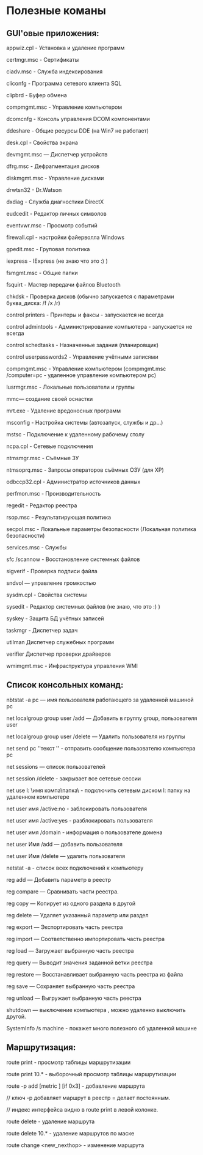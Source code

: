 # Полезные команы

## GUI'овые приложения:

appwiz.cpl - Установка и удаление программ

certmgr.msc - Сертификаты

ciаdv.msc - Служба индексирования

cliconfg - Программа сетевого клиента SQL

clipbrd - Буфер обмена

compmgmt.msc - Управление компьютером

dcomcnfg - Консоль управления DCOM компонентами

ddeshare - Общие ресурсы DDE (на Win7 не работает)

desk.cpl - Свойства экрана

devmgmt.msc — Диспетчер устройств

dfrg.msc - Дефрагментация дисков

diskmgmt.msc - Управление дисками

drwtsn32 - Dr.Watson

dxdiag - Служба диагностики DirectX

eudcedit - Редактор личных символов

eventvwr.msc - Просмотр событий

firewall.cpl - настройки файерволла Windows

gpedit.msc - Груповая политика

iexpress - IExpress (не знаю что это :) )

fsmgmt.msc - Общие папки

fsquirt - Мастер передачи файлов Bluetooth

chkdsk - Проверка дисков (обычно запускается с параметрами буква_диска: /f /x /r)

control printers - Принтеры и факсы - запускается не всегда

control admintools - Администрирование компьютера - запускается не всегда

control schedtasks - Назначенные задания (планировщик)

control userpasswords2 - Управление учётными записями

compmgmt.msc - Управление компьютером (compmgmt.msc /computer=pc - удаленное управление компьютером pc)

lusrmgr.msc - Локальные пользователи и группы

mmc— создание своей оснастки

mrt.exe - Удаление вредоносных программ

msconfig - Настройка системы (автозапуск, службы и др...)

mstsc - Подключение к удаленному рабочему столу

ncpa.cpl - Сетевые подключения

ntmsmgr.msc - Съёмные ЗУ

ntmsoprq.msc - Запросы операторов съёмных ОЗУ (для XP)

odbccp32.cpl - Администратор источников данных

perfmon.msc - Производительность

regedit - Редактор реестра

rsop.msc - Результатирующая политика

secpol.msc - Локальные параметры безопасности (Локальная политика безопасности)

services.msc - Службы

sfc /scannow - Восстановление системных файлов

sigverif - Проверка подписи файла

sndvol — управление громкостью

sysdm.cpl - Свойства системы

sysedit - Редактор системных файлов (не знаю, что это :) )

syskey - Защита БД учётных записей

taskmgr - Диспетчер задач

utilman Диспетчер служебных программ

verifier Диспетчер проверки драйверов

wmimgmt.msc - Инфраструктура управления WMI

## Список консольных команд:

nbtstat -a pc — имя пользователя работающего за удаленной машиной pc

net localgroup group user /add — Добавить в группу group, пользователя user

net localgroup group user /delete — Удалить пользователя из группы

net send pc ''текст '' - отправить сообщение пользователю компьютера pc

net sessions — список пользователей

net session /delete - закрывает все сетевые сессии

net use l: \\имя компа\папка\ - подключить сетевым диском l: папку на удаленном компьютере

net user имя /active:no - заблокировать пользователя

net user имя /active:yes - разблокировать пользователя

net user имя /domain - информация о пользователе домена

net user Имя /add — добавить пользователя

net user Имя /delete — удалить пользователя

netstat -a - список всех подключений к компьютеру

reg add — Добавить параметр в реестр

reg compare — Сравнивать части реестра.

reg copy — Копирует из одного раздела в другой

reg delete — Удаляет указанный параметр или раздел

reg export — Экспортировать часть реестра

reg import — Соответственно импортировать часть реестра

reg load — Загружает выбранную часть реестра

reg query — Выводит значения заданной ветки реестра

reg restore — Восстанавливает выбранную часть реестра из файла

reg save — Сохраняет выбранную часть реестра

reg unload — Выгружает выбранную часть реестра

shutdown — выключение компьютера , можно удаленно выключить другой.

SystemInfo /s machine - покажет много полезного об удаленной машине

## Маршрутизация:

route print - просмотр таблицы маршрутизации

route print 10.* - выборочный просмотр таблицы маршрутизации

route -p add  <prefix> <nexthop> [metric <int>] [if 0x3]  - добавление маршрута

// ключ -p добавляет маршрут в реестр = делает постоянным. 

// индекс интерфейса видно в route print в левой колонке.

route delete <prefix> - удаление маршрута

route delete 10.* - удаление маршрутов по маске

route change <prefix> <new_nexthop> - изменение маршрута